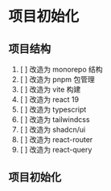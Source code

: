 # 项目初始化


## 项目结构
1. [ ] 改造为 monorepo 结构
2. [ ] 改造为 pnpm 包管理
3. [ ] 改造为 vite 构建
4. [ ] 改造为 react 19
5. [ ] 改造为 typescript
6. [ ] 改造为 tailwindcss
7. [ ] 改造为 shadcn/ui
8. [ ] 改造为 react-router
9. [ ] 改造为 react-query

## 项目初始化